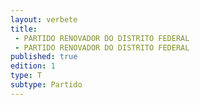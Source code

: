 ```yaml
---
layout: verbete
title:
 - PARTIDO RENOVADOR DO DISTRITO FEDERAL
 - PARTIDO RENOVADOR DO DISTRITO FEDERAL
published: true
edition: 1  
type: T
subtype: Partido
---
```


